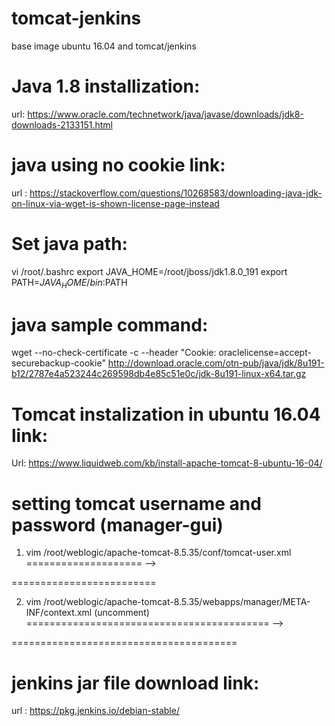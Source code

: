 # tomcat-jenkins
base image ubuntu 16.04 and tomcat/jenkins

Java 1.8 installization:
=======================

url: https://www.oracle.com/technetwork/java/javase/downloads/jdk8-downloads-2133151.html

java using no cookie link:
=========================

url : https://stackoverflow.com/questions/10268583/downloading-java-jdk-on-linux-via-wget-is-shown-license-page-instead

Set java path:
=============
vi /root/.bashrc
export JAVA_HOME=/root/jboss/jdk1.8.0_191
export PATH=$JAVA_HOME/bin:$PATH

java sample command:
====================

wget --no-check-certificate -c --header "Cookie: oraclelicense=accept-securebackup-cookie" http://download.oracle.com/otn-pub/java/jdk/8u191-b12/2787e4a523244c269598db4e85c51e0c/jdk-8u191-linux-x64.tar.gz

Tomcat instalization in ubuntu 16.04 link:
=========================================
Url: https://www.liquidweb.com/kb/install-apache-tomcat-8-ubuntu-16-04/

setting tomcat username and password (manager-gui)
==================================================

1. vim /root/weblogic/apache-tomcat-8.5.35/conf/tomcat-user.xml 
====================
-->
<role rolename="manager-gui"/>
  <user username="tomcat" password="tomcat" roles="manager-gui"/>
<!--
  <role rolename="tomcat"/>
  <role rolename="role1"/>
  <user username="tomcat" password="<must-be-changed>" roles="tomcat"/>
  <user username="both" password="<must-be-changed>" roles="tomcat,role1"/>
  <user username="role1" password="<must-be-changed>" roles="role1"/>
-->

=========================

2. vim /root/weblogic/apache-tomcat-8.5.35/webapps/manager/META-INF/context.xml (uncomment)
==========================================
-->
<Context antiResourceLocking="false" privileged="true" >
<!-- (uncomment)
  <Valve className="org.apache.catalina.valves.RemoteAddrValve"
         allow="127\.\d+\.\d+\.\d+|::1|0:0:0:0:0:0:0:1" />
  <Manager sessionAttributeValueClassNameFilter="java\.lang\.(?:Boolean|Integer|Long|Number|String)|org\.apache\.catalina\.filters\.CsrfPreventionFilter\$LruCache(?:\$1)?|java\.util\.(?:Linked)?HashMap"/>
-->
</Context>
=======================================

jenkins jar file download link:
===============================
url : https://pkg.jenkins.io/debian-stable/

